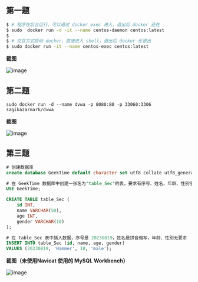## 第一题

```bash
$ # 程序在后台运行，可以通过 docker exec 进入，退出后 docker 还在
$ sudo  docker run -d -it --name centos-daemon centos:latest
$
$ # 交互方式启动 docker，直接进入 shell，退出后 docker 也退出
$ sudo docker run -it --name centos-exec centos:latest
```

**截图**

![image](https://github.com/flapjackegg/security-class/assets/33110052/c76d1b00-0420-4645-8f68-01f84188cb9e)


## 第二题

`sudo docker run -d --name dvwa -p 8080:80 -p 33060:3306 sagikazarmark/dvwa`

**截图**

![image](https://github.com/flapjackegg/security-class/assets/33110052/9481c8b8-8862-4579-a75a-238d348c106a)


## 第三题

```sql
# 创建数据库
create database GeekTime default character set utf8 collate utf8_general_ci;

# 在 GeekTime 数据库中创建一张名为"table_Sec"的表，要求有序号、姓名、年龄、性别字段（ID未设置主键自增等）；
USE GeekTime;

CREATE TABLE table_Sec (
    id INT,
    name VARCHAR(50),
    age INT,
    gender VARCHAR(10)
);

# 在 table_Sec 表中插入数据，序号是 20230819，姓名是拼音缩写，年龄、性别无要求
INSERT INTO table_Sec (id, name, age, gender)
VALUES (20230819, 'Hammer', 18, 'male');
```

**截图（未使用Navicat 使用的 MySQL Workbench）**

![image](https://github.com/flapjackegg/security-class/assets/33110052/af1caa93-c466-41b7-87d0-79a86586f441)
